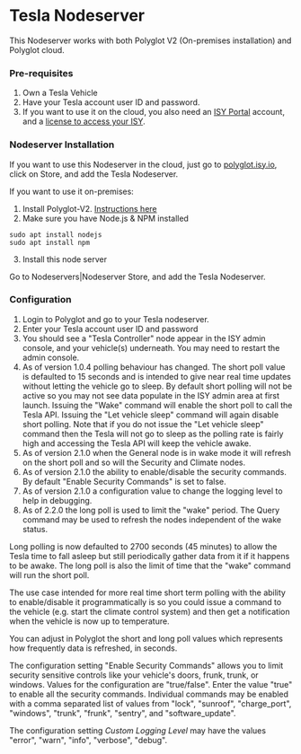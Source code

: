 # Tesla Nodeserver

This Nodeserver works with both Polyglot V2 (On-premises installation) and Polyglot cloud.

### Pre-requisites
1. Own a Tesla Vehicle
2. Have your Tesla account user ID and password.
3. If you want to use it on the cloud, you also need an 
[ISY Portal](https://my.isy.io) account, and a [license to access your ISY](https://wiki.universal-devices.com/index.php?title=ISY_Portal_Renewal_Instructions).

### Nodeserver Installation
If you want to use this Nodeserver in the cloud, just go to [polyglot.isy.io](https://polyglot.isy.io/store), click on Store, and add the Tesla Nodeserver.

If you want to use it on-premises: 
1. Install Polyglot-V2. [Instructions here](https://github.com/UniversalDevicesInc/polyglot-v2)
2. Make sure you have Node.js & NPM installed

```
sudo apt install nodejs
sudo apt install npm
```

3. Install this node server

Go to Nodeservers|Nodeserver Store, and add the Tesla Nodeserver.

### Configuration

1. Login to Polyglot and go to your Tesla nodeserver.
2. Enter your Tesla account user ID and password
3. You should see a "Tesla Controller" node appear in the ISY admin console, and your vehicle(s) underneath. You may need to restart the admin console.
4. As of version 1.0.4 polling behaviour has changed. The short poll value is defaulted to 15 seconds and is intended to give near real time updates without letting the vehicle go to sleep. By default short polling will not be active so you may not see data populate in the ISY admin area at first launch. Issuing the "Wake" command will enable the short poll to call the Tesla API. Issuing the "Let vehicle sleep" command will again disable short polling. Note that if you do not issue the "Let vehicle sleep" command then the Tesla will not go to sleep as the polling rate is fairly high and accessing the Tesla API will keep the vehicle awake.
5. As of version 2.1.0 when the General node is in wake mode it will refresh on the short poll and so will the Security and Climate nodes.
6. As of version 2.1.0 the ability to enable/disable the security commands.  By default "Enable Security Commands" is set to false.
7. As of version 2.1.0 a configuration value to change the logging level to help in debugging.
8. As of 2.2.0 the long poll is used to limit the "wake" period.  The Query command may be used to refresh the nodes independent of the wake status.

Long polling is now defaulted to 2700 seconds (45 minutes) to allow the Tesla time to fall asleep but still periodically gather data from it if it happens to be awake.  The long poll is also the limit of time that the "wake" command will run the short poll.

The use case intended for more real time short term polling with the ability to enable/disable it programmatically is so you could issue a command to the vehicle (e.g. start the climate control system) and then get a notification when the vehicle is now up to temperature. 

You can adjust in Polyglot the short and long poll values which represents how frequently data is refreshed, in seconds.

The configuration setting "Enable Security Commands" allows you to limit security sensitive controls like your vehicle's doors, frunk, trunk, or windows.  Values for the configuration are "true/false".  Enter the value "true" to enable all the security commands.  Individual commands may be enabled with a comma separated list of values from "lock", "sunroof", "charge\_port", "windows", "trunk", "frunk", "sentry", and "software\_update".

The configuration setting *Custom Logging Level* may have the values "error", "warn", "info", "verbose", "debug".
